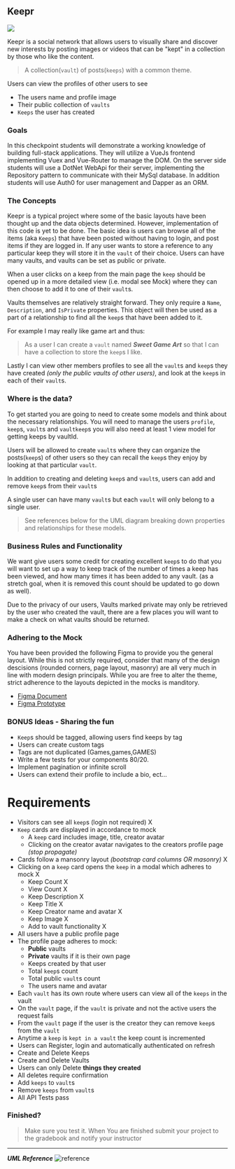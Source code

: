 ## Keepr

<img class="img-responsive" src="https://images.unsplash.com/photo-1462045504115-6c1d931f07d1?ixlib=rb-1.2.1&auto=format&fit=crop&w=1951&q=80">

Keepr is a social network that allows users to visually share and discover new interests by posting images or videos that can be "kept" in a collection by those who like the content.

> A collection(`vault`) of posts(`keeps`) with a common theme. 

Users can view the profiles of other users to see
- The users name and profile image
- Their public collection of `vaults`
- `Keeps` the user has created

### Goals

In this checkpoint students will demonstrate a working knowledge of building full-stack applications. They will utilize a VueJs frontend implementing Vuex and Vue-Router to manage the DOM. On the server side students will use a DotNet WebApi for their server, implementing the Repository pattern to communicate with their MySql database. In addition students will use Auth0 for user management and Dapper as an ORM.

### The Concepts

Keepr is a typical project where some of the basic layouts have been thought up and the data objects determined. However, implementation of this code is yet to be done. The basic idea is users can browse all of the items (aka `Keeps`) that have been posted without having to login, and post items if they are logged in. If any user wants to store a reference to any particular keep they will store it in the `vault` of their choice. Users can have many vaults, and vaults can be set as public or private.

When a user clicks on a keep from the main page the `keep` should be opened up in a more detailed view (i.e. modal see Mock) where they can then choose to add it to one of their `vault`s.

Vaults themselves are relatively straight forward. They only require a `Name`, `Description`, and `IsPrivate` properties. This object will then be used as a part of a relationship to find all the `keep`s that have been added to it. 

For example I may really like game art and thus: 

> As a user I can create a `vault` named **_Sweet Game Art_** so that I can have a collection to store the `keep`s I like.

Lastly I can view other members profiles to see all the `vault`s and `keep`s they have created *(only the public vaults of other users)*, and look at the `keep`s in each of their `vault`s.

### Where is the data?

To get started you are going to need to create some models and think about the necessary relationships. You will need to manage the users `profile`, `keep`s, `vault`s and `vaultkeep`s you will also need at least 1 view model for getting keeps by vaultId.

Users will be allowed to create `vault`s where they can organize the posts(`keep`s) of other users so they can recall the `keep`s they enjoy by looking at that particular `vault`.

In addition to creating and deleting `keep`s and `vault`s, users can add and remove `keep`s from their `vault`s

A single user can have many `vault`s but each `vault` will only belong to a single user. 

> See references below for the UML diagram breaking down properties and relationships for these models.

### Business Rules and Functionality

We want give users some credit for creating excellent `keep`s to do that you will want to set up a way to keep track of the number of times a keep has been viewed, and how many times it has been added to any vault. (as a stretch goal, when it is removed this count should be updated to go down as well).

Due to the privacy of our users, Vaults marked private may only be retrieved by the user who created the vault, there are a few places you will want to make a check on what vaults should be returned.

### Adhering to the Mock

You have been provided the following Figma to provide you the general layout. While this is not strictly required, consider that many of the design descisions (rounded corners, page layout, masonry) are all very much in line with modern design principals. While you are free to alter the theme, strict adherence to the layouts depicted in the mocks is manditory. 

- [Figma Document](https://www.figma.com/file/Uui3335TxIEXWzgp4xrX9r/Keepr?node-id=0%3A1)
- [Figma Prototype](https://www.figma.com/proto/Uui3335TxIEXWzgp4xrX9r/Keepr?node-id=1%3A53&scaling=min-zoom)


### BONUS Ideas - Sharing the fun

- `Keep`s should be tagged, allowing users find keeps by tag
- Users can create custom tags 
- Tags are not duplicated (Games,games,GAMES)
- Write a few tests for your components 80/20.
- Implement pagination or infinite scroll
- Users can extend their profile to include a bio, ect...

# Requirements

- Visitors can see all `keep`s (login not required) X
- `Keep` cards are displayed in accordance to mock
	- A `keep` card includes image, title, creator avatar
	- Clicking on the creator avatar navigates to the creators profile page *(stop propagate)*
- Cards follow a mansonry layout *(bootstrap card columns OR masonry)* X
- Clicking on a `keep` card opens the `keep` in a modal which adheres to mock X
	- Keep Count X
	- View Count X
	- Keep Description X
	- Keep Title X
	- Keep Creator name and avatar X
	- Keep Image X
	- Add to vault functionality X
- All users have a public profile page
- The profile page adheres to mock:
	- **Public** vaults
	- **Private** vaults if it is their own page
	- Keeps created by that user
	- Total `keep`s count
	- Total public `vault`s count
	- The users name and avatar
- Each `vault` has its own route where users can view all of the `keeps` in the vault
- On the `vault` page, if the `vault` is private and not the active users the request fails
- From the `vault` page if the user is the creator they can remove `keep`s from the `vault`
- Anytime a `keep` is `kept in a vault` the keep count is incremented
- Users can Register, login and automatically authenticated on refresh
- Create and Delete Keeps
- Create and Delete Vaults
- Users can only Delete **things they created**
- All deletes require confirmation
- Add `keeps` to `vault`s
- Remove `keeps` from `vault`s
- All API Tests pass

### Finished?

> Make sure you test it. When You are finished submit your project to the gradebook and notify your instructor

---
***UML Reference***
![reference](./References.png)
